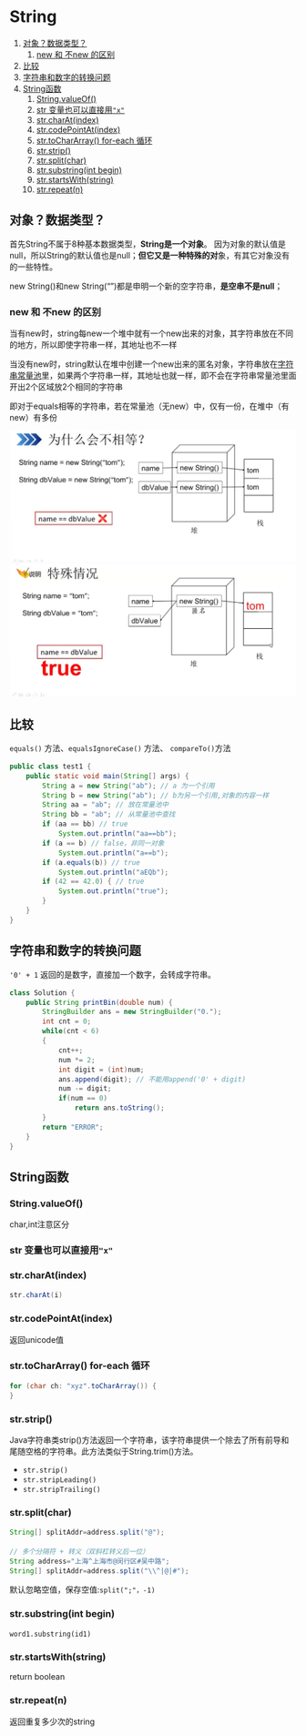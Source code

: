 # String

1. [对象？数据类型？](#对象数据类型)
   1. [new 和 不new 的区别](#new-和-不new-的区别)
2. [比较](#比较)
3. [字符串和数字的转换问题](#字符串和数字的转换问题)
4. [String函数](#string函数)
   1. [String.valueOf()](#stringvalueof)
   2. [str 变量也可以直接用`"x"`](#str-变量也可以直接用x)
   3. [str.charAt(index)](#strcharatindex)
   4. [str.codePointAt(index)](#strcodepointatindex)
   5. [str.toCharArray() for-each 循环](#strtochararray-for-each-循环)
   6. [str.strip()](#strstrip)
   7. [str.split(char)](#strsplitchar)
   8. [str.substring(int begin)](#strsubstringint-begin)
   9. [str.startsWith(string)](#strstartswithstring)
   10. [str.repeat(n)](#strrepeatn)


## 对象？数据类型？
首先String不属于8种基本数据类型，**String是一个对象**。 因为对象的默认值是null，所以String的默认值也是null；**但它又是一种特殊的对**象，有其它对象没有的一些特性。

new String()和new String(“”)都是申明一个新的空字符串，**是空串不是null**；

### new 和 不new 的区别
当有new时，string每new一个堆中就有一个new出来的对象，其字符串放在不同的地方，所以即使字符串一样，其地址也不一样

当没有new时，string默认在堆中创建一个new出来的匿名对象，字符串放在[字符串常量池](常量池.md)里，如果两个字符串一样，其地址也就一样，即不会在字符串常量池里面开出2个区域放2个相同的字符串

即对于equals相等的字符串，若在常量池（无new）中，仅有一份，在堆中（有new）有多份

![](2022-12-04-13-06-38.png)
![](2022-12-04-13-06-42.png)

## 比较
`equals()` 方法、`equalsIgnoreCase()` 方法、 `compareTo()`方法

```java
public class test1 {
    public static void main(String[] args) {
        String a = new String("ab"); // a 为一个引用
        String b = new String("ab"); // b为另一个引用,对象的内容一样
        String aa = "ab"; // 放在常量池中
        String bb = "ab"; // 从常量池中查找
        if (aa == bb) // true
            System.out.println("aa==bb");
        if (a == b) // false，非同一对象
            System.out.println("a==b");
        if (a.equals(b)) // true
            System.out.println("aEQb");
        if (42 == 42.0) { // true
            System.out.println("true");
        }
    }
}
```

## 字符串和数字的转换问题
`'0' + 1` 返回的是数字，直接加一个数字，会转成字符串。
```java
class Solution {
    public String printBin(double num) {
        StringBuilder ans = new StringBuilder("0.");
        int cnt = 0;
        while(cnt < 6)
        {
            cnt++;
            num *= 2;
            int digit = (int)num;
            ans.append(digit); // 不能用append('0' + digit)
            num -= digit;
            if(num == 0)
                return ans.toString();
        }
        return "ERROR";
    }
}
```

## String函数

### String.valueOf() 
char,int注意区分

### str 变量也可以直接用`"x"`

### str.charAt(index)
```java
str.charAt(i)
```

### str.codePointAt(index)
返回unicode值

### str.toCharArray() for-each 循环
```java
for (char ch: "xyz".toCharArray()) {
}
```

### str.strip()
Java字符串类strip()方法返回一个字符串，该字符串提供一个除去了所有前导和尾随空格的字符串。此方法类似于String.trim()方法。
* `str.strip()`
* `str.stripLeading()`
* `str.stripTrailing()`

### str.split(char)
```java
String[] splitAddr=address.split("@");

// 多个分隔符 + 转义（双斜杠转义后一位）
String address="上海^上海市@闵行区#吴中路";
String[] splitAddr=address.split("\\^|@|#");
```

默认忽略空值，保存空值:`split(";"，-1)`

### str.substring(int begin)
`word1.substring(id1)`

### str.startsWith(string)
return boolean

### str.repeat(n)
返回重复多少次的string
